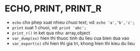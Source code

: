# ECHO, PRINT, PRINT_R

- `echo` cho phep xuat nhieu chuoi text; vd: `echo 'a','b','c';`
- `print` xuat 1 chuoi, vd: `print 'abc';`
- `print_r()` in ket qua nhu: array,object
- `var_dump(xx)` hien thi thuoc tinh du lieu cua bien dua vao
- `var_export(x)` chi hien thi gia tri, khong hien thi kieu du lieu
